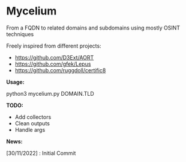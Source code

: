 # Mycelium
From a FQDN to related domains and subdomains using mostly OSINT techniques

Freely inspired from different projects:
- https://github.com/D3Ext/AORT
- https://github.com/gfek/Lepus
- https://github.com/ruggdoll/certific8

__Usage:__

python3 mycelium.py DOMAIN.TLD

__TODO:__
- Add collectors
- Clean outputs
- Handle args

__News:__

[30/11/2022] : Initial Commit
